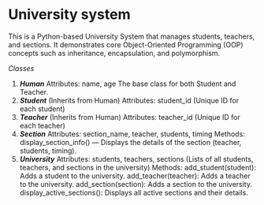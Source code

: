 # University system
This is a Python-based University System that manages students, teachers, and sections. It 
demonstrates core Object-Oriented Programming (OOP) concepts such as inheritance,
encapsulation, and polymorphism.

*Classes*
1. ***Human***
Attributes: name, age
The base class for both Student and Teacher.
2. ***Student*** (Inherits from Human)
Attributes: student_id (Unique ID for each student)
3. ***Teacher*** (Inherits from Human)
Attributes: teacher_id (Unique ID for each teacher)
4. ***Section***
Attributes: section_name, teacher, students, timing
Methods: display_section_info() — Displays the details of the section (teacher, students, timing).
5. ***University***
Attributes: students, teachers, sections (Lists of all students, teachers, and sections in the university)
Methods:
add_student(student): Adds a student to the university.
add_teacher(teacher): Adds a teacher to the university.
add_section(section): Adds a section to the university.
display_active_sections(): Displays all active sections and their details.
